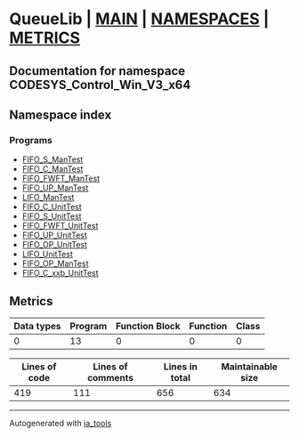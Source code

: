 # QueueLib | [MAIN] | [NAMESPACES] | [METRICS]  

## Documentation for namespace CODESYS_Control_Win_V3_x64  

## Namespace index  


### Programs  

- [FIFO_S_ManTest](prg/FIFO_S_ManTest_st.md)  
- [FIFO_C_ManTest](prg/FIFO_C_ManTest_st.md)  
- [FIFO_FWFT_ManTest](prg/FIFO_FWFT_ManTest_st.md)  
- [FIFO_UP_ManTest](prg/FIFO_UP_ManTest_st.md)  
- [LIFO_ManTest](prg/LIFO_ManTest_st.md)  
- [FIFO_C_UnitTest](prg/FIFO_C_UnitTest_st.md)  
- [FIFO_S_UnitTest](prg/FIFO_S_UnitTest_st.md)  
- [FIFO_FWFT_UnitTest](prg/FIFO_FWFT_UnitTest_st.md)  
- [FIFO_UP_UnitTest](prg/FIFO_UP_UnitTest_st.md)  
- [FIFO_OP_UnitTest](prg/FIFO_OP_UnitTest_st.md)  
- [LIFO_UnitTest](prg/LIFO_UnitTest_st.md)  
- [FIFO_OP_ManTest](prg/FIFO_OP_ManTest_st.md)  
- [FIFO_C_xxb_UnitTest](prg/FIFO_C_xxb_UnitTest_st.md)  





## Metrics  

| Data types | Program | Function Block | Function | Class |
| ---------- | ------- | -------------- | -------- | ----- |
 0 | 13 | 0 | 0 | 0 |

| Lines of code | Lines of comments | Lines in total | Maintainable size |
| ------------- | ----------------- | -------------- | ----------------- |
| 419 |111 |656 | 634 |

 ---
Autogenerated with [ia_tools](https://github.com/tkucic/ia_tools)  

[MAIN]: ../../../index_st.md
[NAMESPACES]: ../nsList_st.md
[METRICS]: ../../metrics_st.md
